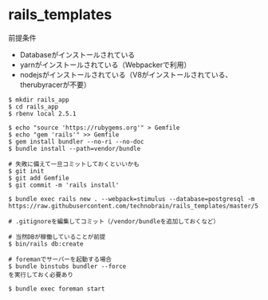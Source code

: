 # rails_templates

前提条件
* Databaseがインストールされている
* yarnがインストールされている（Webpackerで利用）
* nodejsがインストールされている（V8がインストールされている、therubyracerが不要）

```
$ mkdir rails_app
$ cd rails_app
$ rbenv local 2.5.1

$ echo "source 'https://rubygems.org'" > Gemfile
$ echo "gem 'rails'" >> Gemfile
$ gem install bundler --no-ri --no-doc
$ bundle install --path=vendor/bundle

# 失敗に備えて一旦コミットしておくといいかも
$ git init
$ git add Gemfile
$ git commit -m 'rails install'

$ bundle exec rails new . --webpack=stimulus --database=postgresql -m https://raw.githubusercontent.com/technobrain/rails_templates/master/5.2/template_basic_app.rb

# .gitignoreを編集してコミット（/vendor/bundleを追加しておくなど）

# 当然DBが稼働していることが前提
$ bin/rails db:create

# foremanでサーバーを起動する場合
$ bundle binstubs bundler --force
を実行しておく必要あり

$ bundle exec foreman start

```
